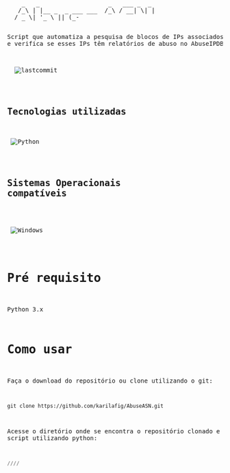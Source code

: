 <pre>
    _   _                   _   ___ _  _ 
   /_\ | |__ _  _ ___ ___  /_\ / __| \| |
  / _ \| '_ \ || (_-</ -_)/ _ \\__ \ .` |
 /_/ \_\_.__/\_,_/__/\___/_/ \_\___/_|\_|
                                                                       
</pre>
Script que automatiza a pesquisa de blocos de IPs associados a um ASN e verifica se esses IPs têm relatórios de abuso no AbuseIPDB.
<div>
  <img alt="lastcommit" src="https://img.shields.io/github/last-commit/karilafig/AbuseASN?style=social&logo=appveyor">
  </div>

## Tecnologias utilizadas
<div>
 <img alt="Python" src="https://img.shields.io/badge/Python-F2C12E?style=for-the-badge&logo=python&logoColor=white">
 </div>
 
## Sistemas Operacionais compatíveis 
 <div>
 <img alt="Windows" src="https://img.shields.io/badge/Windows-008000?style=for-the-badge&logo=Windows&logoColor=white">
 </div>

# Pré requisito
Python 3.x
# Como usar
Faça o download do repositório ou clone utilizando o git:
```
git clone https://github.com/karilafig/AbuseASN.git
```
Acesse o diretório onde se encontra o repositório clonado e execute o script utilizando python:
```python
////
```
